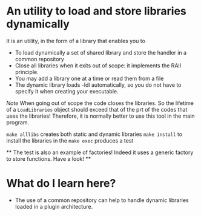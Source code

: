 # An utility to load and store libraries dynamically #

It is an utility, in the form of a library that enables you to
- To load dynamically a set of shared library and store the handler in a common repository
- Close all libraries when it exits out of scope: it implements the RAII principle.
- You may add a library one at a time or read them from a file
- The dynamic library loads -ldl automatically, so you do not have to specify it when creating your executable.


*Note* When going out of scope the code closes the libraries. So the lifetime of a `LoadLibraries` object should exceed  that of the prt of the codes that uses the libraries! Therefore, it is normally better to use this tool in the main program.
 
 
`make alllibs` creates both static and dynamic libraries
`make install` to install the libraries in the 
`make exec` produces a test

** The test is also an example of factories! Indeed it uses a generic factory to store functions. Have a look! **


# What do I learn here? #
- The use of a common repository can help to handle dynamic libraries loaded in a plugin architecture.
